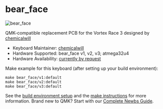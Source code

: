 # bear_face

![bear_face](https://i.imgur.com/SALKmdP.png)

QMK-compatible replacement PCB for the Vortex Race 3 designed by [chemicalwill](https://github.com/chemicalwill)

* Keyboard Maintainer: [chemicalwill](https://github.com/chemicalwill)
* Hardware Supported: bear_face v1, v2, v3; atmega32u4
* Hardware Availability: [currently by request](https://www.reddit.com/message/compose?to=chemicalwill&subject=bear_face%20v2)

Make example for this keyboard (after setting up your build environment):

    make bear_face/v1:default
    make bear_face/v2:default
    make bear_face/v3:default

See the [build environment setup](https://docs.qmk.fm/#/getting_started_build_tools) and the [make instructions](https://docs.qmk.fm/#/getting_started_make_guide) for more information. Brand new to QMK? Start with our [Complete Newbs Guide](https://docs.qmk.fm/#/newbs).
